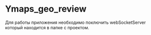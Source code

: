﻿# Ymaps_geo_review
Для работы приложения необходимо поключить webSocketServer который находится в папке с проектом.
